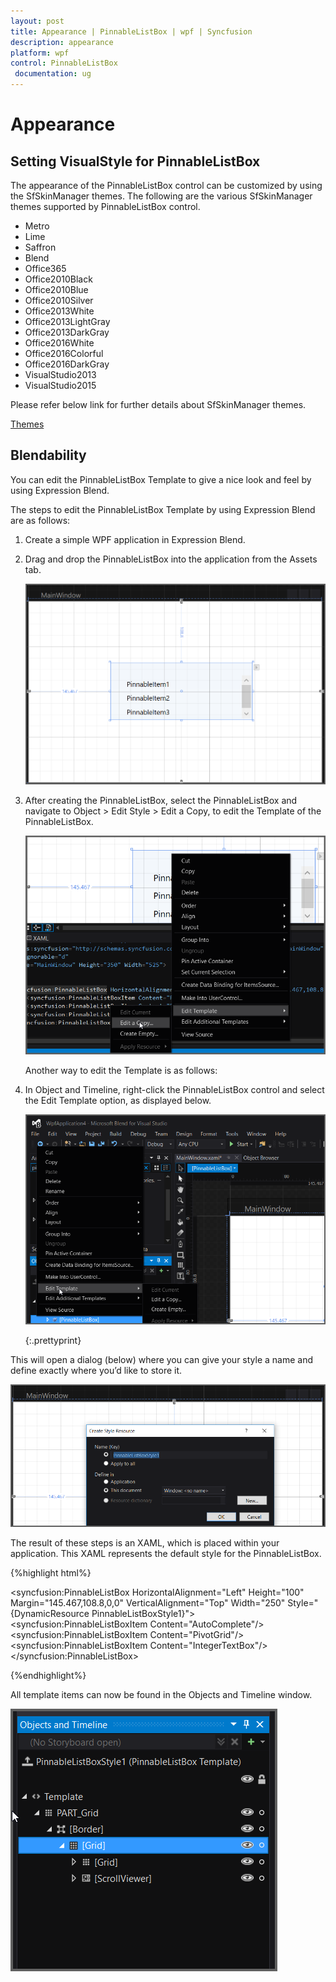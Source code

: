 ```yaml
---
layout: post
title: Appearance | PinnableListBox | wpf | Syncfusion
description: appearance      
platform: wpf
control: PinnableListBox 
 documentation: ug
---
```


# Appearance      

## Setting VisualStyle for PinnableListBox

The appearance of the PinnableListBox control can be customized by using the SfSkinManager themes. The following are the various SfSkinManager themes supported by PinnableListBox control.

* Metro
* Lime
* Saffron
* Blend
* Office365
* Office2010Black
* Office2010Blue
* Office2010Silver
* Office2013White
* Office2013LightGray
* Office2013DarkGray
* Office2016White
* Office2016Colorful
* Office2016DarkGray
* VisualStudio2013
* VisualStudio2015


 Please refer below link for further details about SfSkinManager themes.

 [Themes](/wpf/themes/getting-started "SfSkinManager Getting Started")

## Blendability


You can edit the PinnableListBox Template to give a nice look and feel by using Expression Blend.

The steps to edit the PinnableListBox Template by using Expression Blend are as follows:

1. Create a simple WPF application in Expression Blend.
2. Drag and drop the PinnableListBox into the application from the Assets tab.



   ![](Appearance_images/Appearance_img1.png)



3. After creating the PinnableListBox, select the PinnableListBox and navigate to Object > Edit Style > Edit a Copy, to edit the Template of the PinnableListBox.

   ![](Appearance_images/Appearance_img2.png)



   Another way to edit the Template is as follows:

4. In Object and Timeline, right-click the PinnableListBox control and select the Edit Template option, as displayed below. 

   ![](Appearance_images/Appearance_img3.png)

   {:.prettyprint}

This will open a dialog (below) where you can give your style a name and define exactly where you’d like to store it.

![](Appearance_images/Appearance_img4.png)



The result of these steps is an XAML, which is placed within your application. This XAML represents the default style for the PinnableListBox.


{%highlight html%}

<Grid>

<syncfusion:PinnableListBox HorizontalAlignment="Left" Height="100" Margin="145.467,108.8,0,0" 
    VerticalAlignment="Top" Width="250" Style="{DynamicResource PinnableListBoxStyle1}">
            <syncfusion:PinnableListBoxItem Content="AutoComplete"/>
            <syncfusion:PinnableListBoxItem Content="PivotGrid"/>
            <syncfusion:PinnableListBoxItem Content="IntegerTextBox"/>
</syncfusion:PinnableListBox>

</Grid>

{%endhighlight%}

All template items can now be found in the Objects and Timeline window.

![](Appearance_images/Appearance_img5.png)








